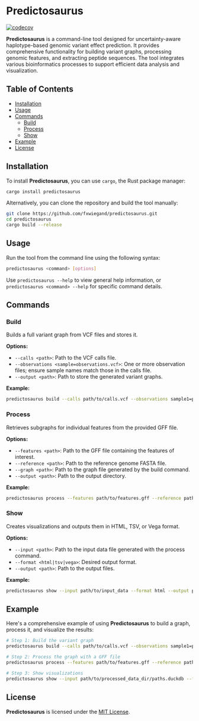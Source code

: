 # Predictosaurus

[![codecov](https://codecov.io/gh/fxwiegand/predictosaurus/graph/badge.svg?token=OSD3PSBS4L)](https://codecov.io/gh/fxwiegand/predictosaurus)

**Predictosaurus** is a command-line tool designed for uncertainty-aware haplotype-based genomic variant effect prediction. It provides comprehensive functionality for building variant graphs, processing genomic features, and extracting peptide sequences. The tool integrates various bioinformatics processes to support efficient data analysis and visualization.

## Table of Contents

- [Installation](#installation)
- [Usage](#usage)
- [Commands](#commands)
    - [Build](#build)
    - [Process](#process)
    - [Show](#show)
- [Example](#example)
- [License](#license)

## Installation

To install **Predictosaurus**, you can use `cargo`, the Rust package manager:

```bash
cargo install predictosaurus
```

Alternatively, you can clone the repository and build the tool manually:

```bash
git clone https://github.com/fxwiegand/predictosaurus.git
cd predictosaurus
cargo build --release
```

## Usage

Run the tool from the command line using the following syntax:

```bash
predictosaurus <command> [options]
```

Use `predictosaurus --help` to view general help information, or `predictosaurus <command> --help` for specific command details.

## Commands

### Build

Builds a full variant graph from VCF files and stores it.

**Options:**

- `--calls <path>`: Path to the VCF calls file.
- `--observations <sample=observations.vcf>`: One or more observation files; ensure sample names match those in the calls file.
- `--output <path>`: Path to store the generated variant graphs.

**Example:**

```bash
predictosaurus build --calls path/to/calls.vcf --observations sample1=path/to/observations1.vcf sample2=path/to/observations2.vcf --output path/to/output
```

### Process

Retrieves subgraphs for individual features from the provided GFF file.

**Options:**

- `--features <path>`: Path to the GFF file containing the features of interest.
- `--reference <path>`: Path to the reference genome FASTA file.
- `--graph <path>`: Path to the graph file generated by the build command.
- `--output <path>`: Path to the output directory.

**Example:**

```bash
predictosaurus process --features path/to/features.gff --reference path/to/reference.fasta --graph path/to/graph --output path/to/output
```

### Show

Creates visualizations and outputs them in HTML, TSV, or Vega format.

**Options:**

- `--input <path>`: Path to the input data file generated with the process command.
- `--format <html|tsv|vega>`: Desired output format.
- `--output <path>`: Path to the output files.

**Example:**

```bash
predictosaurus show --input path/to/input_data --format html --output path/to/output.html
```

## Example

Here's a comprehensive example of using **Predictosaurus** to build a graph, process it, and visualize the results:

```bash
# Step 1: Build the variant graph
predictosaurus build --calls path/to/calls.vcf --observations sample1=path/to/observations1.vcf sample2=path/to/observations2.vcf --output path/to/graph_output_dir

# Step 2: Process the graph with a GFF file
predictosaurus process --features path/to/features.gff --reference path/to/reference.fasta --graph path/to/graph_output_dir/graphs.duckdb --output path/to/processed_data_dir

# Step 3: Show visualizations
predictosaurus show --input path/to/processed_data_dir/paths.duckdb --format html --output path/to/output_html_dir/
```

## License

**Predictosaurus** is licensed under the [MIT License](LICENSE).
